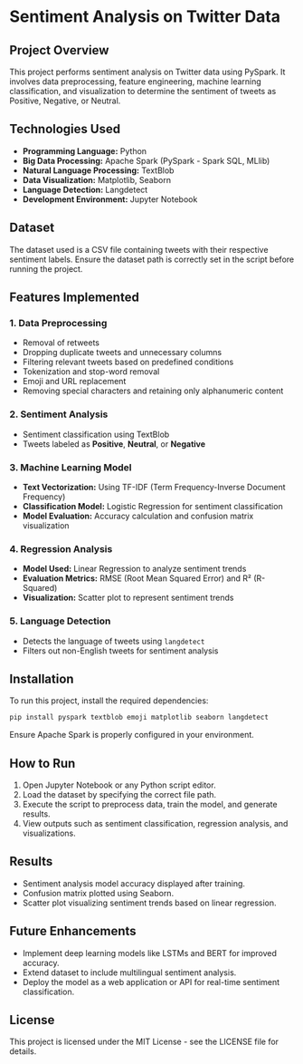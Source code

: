 # Sentiment Analysis on Twitter Data

## Project Overview
This project performs sentiment analysis on Twitter data using PySpark. It involves data preprocessing, feature engineering, machine learning classification, and visualization to determine the sentiment of tweets as Positive, Negative, or Neutral.

## Technologies Used
- **Programming Language:** Python
- **Big Data Processing:** Apache Spark (PySpark - Spark SQL, MLlib)
- **Natural Language Processing:** TextBlob
- **Data Visualization:** Matplotlib, Seaborn
- **Language Detection:** Langdetect
- **Development Environment:** Jupyter Notebook

## Dataset
The dataset used is a CSV file containing tweets with their respective sentiment labels. Ensure the dataset path is correctly set in the script before running the project.

## Features Implemented
### 1. Data Preprocessing
- Removal of retweets
- Dropping duplicate tweets and unnecessary columns
- Filtering relevant tweets based on predefined conditions
- Tokenization and stop-word removal
- Emoji and URL replacement
- Removing special characters and retaining only alphanumeric content

### 2. Sentiment Analysis
- Sentiment classification using TextBlob
- Tweets labeled as **Positive**, **Neutral**, or **Negative**

### 3. Machine Learning Model
- **Text Vectorization:** Using TF-IDF (Term Frequency-Inverse Document Frequency)
- **Classification Model:** Logistic Regression for sentiment classification
- **Model Evaluation:** Accuracy calculation and confusion matrix visualization

### 4. Regression Analysis
- **Model Used:** Linear Regression to analyze sentiment trends
- **Evaluation Metrics:** RMSE (Root Mean Squared Error) and R² (R-Squared)
- **Visualization:** Scatter plot to represent sentiment trends

### 5. Language Detection
- Detects the language of tweets using `langdetect`
- Filters out non-English tweets for sentiment analysis

## Installation
To run this project, install the required dependencies:
```sh
pip install pyspark textblob emoji matplotlib seaborn langdetect
```
Ensure Apache Spark is properly configured in your environment.

## How to Run
1. Open Jupyter Notebook or any Python script editor.
2. Load the dataset by specifying the correct file path.
3. Execute the script to preprocess data, train the model, and generate results.
4. View outputs such as sentiment classification, regression analysis, and visualizations.

## Results
- Sentiment analysis model accuracy displayed after training.
- Confusion matrix plotted using Seaborn.
- Scatter plot visualizing sentiment trends based on linear regression.

## Future Enhancements
- Implement deep learning models like LSTMs and BERT for improved accuracy.
- Extend dataset to include multilingual sentiment analysis.
- Deploy the model as a web application or API for real-time sentiment classification.

## License
This project is licensed under the MIT License - see the LICENSE file for details.

